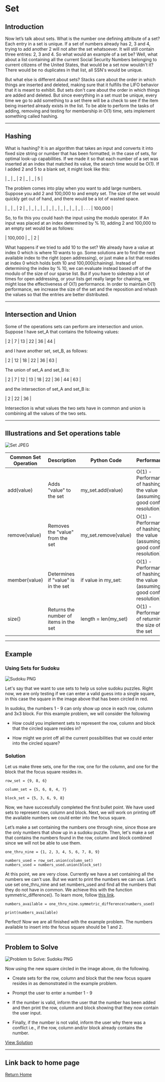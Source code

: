 # Set

## Introduction

Now let’s talk about sets. What is the number one defining attribute of a set? Each entry in a set is unique. If a set of numbers already has 2, 3 and 4, trying to add another 2 will not alter the set whatsoever. It will still contain three entries: 2, 3 and 4. So what would an example of a set be? Well, what about a list containing all the current Social Security Numbers belonging to current citizens of the United States, that would be a set now wouldn't it? There would be no duplicates in that list, all SSN's would be unique.

But what else is different about sets? Stacks care about the order in which things are inserted and deleted, making sure that it fulfills the LIFO behavior that it is meant to exhibit. But sets don't care about the order in which things are added and deleted. But since everything in a set must be unique, every time we go to add something to a set there will be a check to see if the item being inserted already exists in the list. To be able to perform the tasks of adding, removing and testing for membership in O(1) time, sets implement something called hashing.

***

## Hashing

What is hashing? It is an algorithm that takes an input and converts it into fixed size string or number that has been formatted, in the case of sets, for optimal look-up capabilities. If we made it so that each number of a set was inserted at an index that matched its value, the search time would be O(1). If I added 2 and 5 to a blank set, it might look like this:

| _ | _ | 2 | _ | _ | 5 |

The problem comes into play when you want to add large numbers. Suppose you add 2 and 100,000 to and empty set. The size of the set would quickly get out of hand, and there would be a lot of wasted space.

| _ | _ | 2 | _ | _ | _ | _ | _ | _ | _ | _ | _ | _ | . . . | 100,000 | 

So, to fix this you could hash the input using the modulo operator. If An input was placed at an index determined by % 10, adding 2 and 100,000 to an empty set would be as follows:

| 100,000 | _ | 2 |

What happens if we tried to add 10 to the set? We already have a value at index 0 which is where 10 wants to go. Some solutions are to find the next available index to the right (open addressing), or just make a list that resides at index 0 which holds both 10 and 100,000(chaining). Instead of determining the index by % 10, we can evaluate instead based off of the modulo of the size of our sparse list. But if you have to sidestep a lot of times for open addressing, or your lists get really large for chaining, we might lose the effectiveness of O(1) performance. In order to maintain O(1) performance, we increase the size of the set and the reposition and rehash the values so that the entries are better distributed. 

***

## Intersection and Union

Some of the operations sets can perform are intersection and union. Suppose I have set_A that contains the following values:

| 2 | 7 | 13 | 22 | 36 | 44 |

and I have another set, set_B, as follows:

| 2 | 12 | 18 | 22 | 36 | 63 |

The union of set_A and set_B is:

| 2 | 7 | 12 | 13 | 18 | 22 | 36 | 44 | 63 |

and the intersection of set_A and set_B is:

| 2 | 22 | 36 |

Intersection is what values the two sets have in common and union is combining all the values of the two sets.

***

## Illustrations and Set operations table

![Set JPEG](set.jpg)

| Common Set Operation | Description | Python Code | Performance |
| ----------------------- | ----------- | ----------- | ----------- |
| add(value)             | Adds "value" to the set | my_set.add(value) | O(1) - Performance of hashing the value (assuming good conflict resolution) |
| remove(value) | Removes the "value" from the set | my_set.remove(value) | O(1) - Performance of hashing the value (assuming good conflict resolution) |
| member(value) | Determines if "value" is in the set | if value in my_set: | O(1) - Performance of hashing the value (assuming good conflict resolution) |
| size() | Returns the number of items in the set | length = len(my_set) | O(1) - Performance of returning the size of the set |

***

## Example

### Using Sets for Sudoku

![Sudoku PNG](sudoku.png)

Let's say that we want to use sets to help us solve sudoku puzzles. Right now, we are only testing if we can enter a valid guess into a single square, in this case the square in the image above that has been circled in red. 

In sudoku, the numbers 1 - 9 can only show up once in each row, column and 3x3 block. For this example problem, we will consider the following

* How could you implement sets to represent the row, column and block that the circled square resides in?

* How might we print off all the current possibilities that we could enter into the circled square?

### Solution

Let us make three sets, one for the row, one for the column, and one for the block that the focus square resides in.

```
row_set = {9, 8, 6}

column_set = {5, 6, 8, 4, 7}

block_set = {5, 3, 6, 9, 8}
```

Now, we have successfully completed the first bullet point. We have used sets to represent row, column and block. Next, we will work on printing off the available numbers we could enter into the focus square.

Let’s make a set containing the numbers one through nine, since those are the only numbers that show up in a sudoku puzzle. Then, let's make a set that contains the numbers found in the row, column and block combined since we will not be able to use them.

```
one_thru_nine = {1, 2, 3, 4, 5, 6, 7, 8, 9}

numbers_used = row_set.union(column_set)
numbers_used = numbers_used.union(block_set)
```

At this point, we are very close. Currently we have a set containing all the numbers we can't use. But we want to print the numbers we can use. Let’s use set one_thru_nine and set numbers_used and find all the numbers that they do not have in common. We achieve this with the function symmetric_difference(). To learn more, follow [this link](https://www.programiz.com/python-programming/methods/set/symmetric_difference).

```
numbers_available = one_thru_nine.symmetric_difference(numbers_used)

print(numbers_available)
```

Perfect! Now we are all finished with the example problem. The numbers available to insert into the focus square should be 1 and 2.

***

## Problem to Solve

![Problem to Solve: Sudoku PNG](sudoku2.png)

Now using the new square circled in the image above, do the following.

* Create sets for the row, column and block that the new focus square resides in as demonstrated in the example problem.

* Prompt the user to enter a number 1 - 9

* If the number is valid, inform the user that the number has been added and then print the row, column and block showing that they now contain the user input.

* Finally, if the number is not valid, inform the user why there was a conflict i.e., if the row, column and/or block already contains the number.

[View Solution](05Solution-Set.py)

***

## Link back to home page

[Return Home](00Welcome.md)
